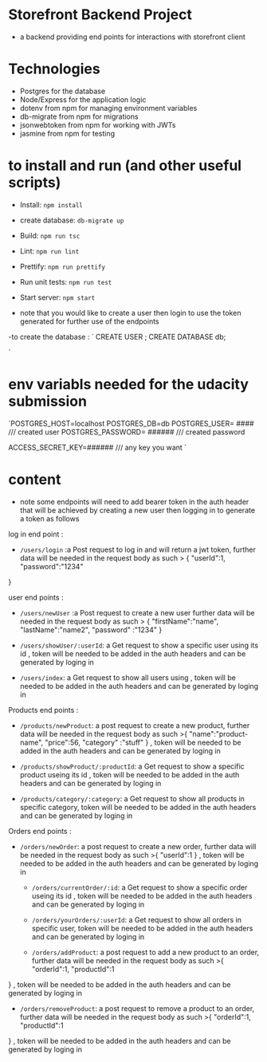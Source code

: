 # Storefront Backend Project

- a backend providing end points for interactions with storefront client

# Technologies

- Postgres for the database
- Node/Express for the application logic
- dotenv from npm for managing environment variables
- db-migrate from npm for migrations
- jsonwebtoken from npm for working with JWTs
- jasmine from npm for testing

# to install and run (and other useful scripts)

- Install: `npm install`
- create database: `db-migrate up`
- Build: `npm run tsc`
- Lint: `npm run lint`
- Prettify: `npm run prettify`
- Run unit tests: `npm run test`
- Start server: `npm start`

- note that you would like to create a user then login to use the token generated for further use of the endpoints

-to create the database : `
CREATE USER <enter user name>;
CREATE DATABASE  db;


`


# env variabls needed for the udacity submission
`POSTGRES_HOST=localhost
POSTGRES_DB=db
POSTGRES_USER= #### /// created user
POSTGRES_PASSWORD= ###### /// created password 
 
ACCESS_SECRET_KEY=######  /// any   key you want
`


# content

- note some endpoints will need to add bearer token in the auth header that will be achieved by creating a new user then logging in to generate a token as follows

log in end point :

- `/users/login` :a Post request to log in and will return a jwt token, further data will be needed in the request body as such > {
  "userId":1,
  "password":"1234"

}

user end points :

- `/users/newUser` :a Post request to create a new user further data will be needed in the request body as such > {
  "firstName":"name",
  "lastName":"name2",
  "password" :"1234"
  }

- `/users/showUser/:userId`: a Get request to show a specific user using its id , token will be needed to be added in the auth headers and can be generated by loging in
- `/users/index`: a Get request to show all users using , token will be needed to be added in the auth headers and can be generated by loging in

Products end points :

- `/products/newProduct`: a post request to create a new product, further data will be needed in the request body as such >{
  "name":"product-name",
  "price":56,
  "category" :"stuff"
  }
  , token will be needed to be added in the auth headers and can be generated by loging in

- `/products/showProduct/:productId`: a Get request to show a specific product useing its id , token will be needed to be added in the auth headers and can be generated by loging in

- `/products/category/:category`: a Get request to show all products in specific category, token will be needed to be added in the auth headers and can be generated by loging in

Orders end points :

- `/orders/newOrder`: a post request to create a new order, further data will be needed in the request body as such >{
  "userId":1
  }
  , token will be needed to be added in the auth headers and can be generated by loging in

  - `/orders/currentOrder/:id`: a Get request to show a specific order useing its id , token will be needed to be added in the auth headers and can be generated by loging in

  - `/orders/yourOrders/:userId`: a Get request to show all orders in specific user, token will be needed to be added in the auth headers and can be generated by loging in

  - `/orders/addProduct`: a post request to add a new product to an order, further data will be needed in the request body as such >{
    "orderId":1,
    "productId":1

}
, token will be needed to be added in the auth headers and can be generated by loging in

- `/orders/removeProduct`: a post request to remove a product to an order, further data will be needed in the request body as such >{
  "orderId":1,
  "productId":1

}
, token will be needed to be added in the auth headers and can be generated by loging in
